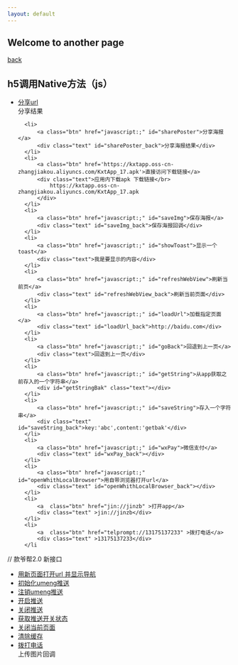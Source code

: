 ```yaml
---
layout: default
---
```


## Welcome to another page

[back](./)

  <div class="ms-list">
  <h2>h5调用Native方法（js）</h2>
  <ul>
      <li>
          <a class="btn" href="javascript:;" id="share">分享url</a>
          <div class="text" id="share_back">分享结果</div>
      </li>

      <li>
          <a class="btn" href="javascript:;" id="sharePoster">分享海报</a>
          <div class="text" id="sharePoster_back">分享海报结果</div>
      </li>
      <li>
          <a class="btn" href='https://kxtapp.oss-cn-zhangjiakou.aliyuncs.com/KxtApp_17.apk'>直接访问下载链接</a>
          <div class="text">应用内下载apk 下载链接</br>
              https://kxtapp.oss-cn-zhangjiakou.aliyuncs.com/KxtApp_17.apk
          </div>
      </li>
      <li>
          <a class="btn" href="javascript:;" id="saveImg">保存海报</a>
          <div class="text" id="saveImg_back">保存海报回调</div>
      </li>
      <li>
          <a class="btn" href="javascript:;" id="showToast">显示一个toast</a>
          <div class="text">我是要显示的内容</div>
      </li>
      <li>
          <a class="btn" href="javascript:;" id="refreshWebView">刷新当前页</a>
          <div class="text" id="refreshWebView_back">刷新当前页面</div>
      </li>
      <li>
          <a class="btn" href="javascript:;" id="loadUrl">加载指定页面</a>
          <div class="text" id="loadUrl_back">http://baidu.com</div>
      </li>
      <li>
          <a class="btn" href="javascript:;" id="goBack">回退到上一页</a>
          <div class="text">回退到上一页</div>
      </li>
      <li>
          <a class="btn" href="javascript:;" id="getString">从app获取之前存入的一个字符串</a>
          <div id="getStringBak" class="text"></div>
      </li>
      <li>
          <a class="btn" href="javascript:;" id="saveString">存入一个字符串</a>
          <div class="text" id="saveString_back">key:'abc',content:'getbak'</div>
      </li>
      <li>
          <a class="btn" href="javascript:;" id="wxPay">微信支付</a>
          <div class="text" id="wxPay_back"></div>
      </li>
      <li>
          <a class="btn" href="javascript:;" id="openWhithLocalBrowser">用自带浏览器打开url</a>
          <div class="text" id="openWhithLocalBrowser_back"></div>
      </li>
      <li>
          <a  class="btn" href="jin://jinzb" >打开app</a>
          <div class="text" >jin://jinzb</div>
      </li>
      <li>
          <a  class="btn" href="telprompt://13175137233" >拨打电话</a>
          <div class="text" >13175137233</div>
      </li

  </ul>
</div>
<div class="route-list">
// 款爷帮2.0 新接口
<ul>
  <li>
      <a class="btn" href="javascript:;" id="openWhithNewPage">用新页面打开url 并显示导航</a>
      <div class="text" id="openWhithNewPage_back"></div>
  </li>
  <li>
    <a class="btn" href="javascript:;" id="initUMPush">初始化umeng推送</a>
    <div class="text" id="initUMPush_back"></div>
  </li>
  <li>
    <a class="btn" href="javascript:;" id="uninitUMPush">注销umeng推送</a>
    <div class="text" id="uninitUMPush_back"></div>
  </li>
  <li>
      <a class="btn" href="javascript:;" id="openNotifySetting">开启推送</a>
      <div class="text" id="openNotifySetting_back"></div>
  </li>
  <li>
      <a class="btn" href="javascript:;" id="closeNotifySetting">关闭推送</a>
      <div class="text" id="closeNotifySetting_back"></div>
  </li>
  <li>
      <a class="btn" href="javascript:;" id="getNotifyStatus">获取推送开关状态</a>
      <div class="text" id="getNotifyStatus_back"></div>
  </li>
  <li>
      <a class="btn" href="javascript:;" id="finishCurrentPage">关闭当前页面</a>
      <div class="text" id="finishCurrentPage_back"></div>
  </li>
  <li>
      <a class="btn" href="javascript:;" id="clearCache">清除缓存</a>
      <div class="text" id="clearCache_back"></div>
  </li>
  <li>
      <a  class="btn" href="javascript:;" id ="updateImg">拨打电话</a>
      <div class="text" id="updateImg_back" >上传图片回调</div>
  </li>
</ul>
</div>
<div id='log'></div>

<script>
      var bridge = window.__SHANGHAIWEICHUANG_KUANYEBANG__web2app__;
      function global(name, val) {
          var iName = '__SHANGHAIWEICHUANG_KUANYEBANG__' + name + '__';
          return arguments.length > 1 ? (window[iName] = val) : window[iName];
      }
    function log(message, data) {
    var log = document.getElementById('log')
    var el = document.createElement('div')
    el.className = 'logLine'
    el.innerHTML = uniqueId++ + '. ' + message + ':<br/>' + JSON.stringify(data)
    if (log.children.length) { log.insertBefore(el, log.children[0]) }
    else { log.appendChild(el) }
  }
// web调用app
function web2app(name, aData, fn, aCallback) {
  var data = aData || {};
  var callback = typeof aCallback === 'function' ? aCallback : function() {};
  var iosInterfaces, interfaces;
  if (window.webkit && window.webkit.messageHandlers && window.webkit.messageHandlers.web2app && typeof window.webkit.messageHandlers.web2app.postMessage === 'function') {
    iosInterfaces = window.webkit.messageHandlers.web2app.postMessage;
  } else {
    interfaces = global('web2app');
  }
  if (iosInterfaces || (interfaces && typeof interfaces[name] === 'function')) {
    if (data && data.callback) {
      var callbackName = 'web2app_callbacks__callback'.toLocaleLowerCase();
      global(callbackName, function(data) {
        callback(data);
        delete global(callbackName);
      });
      data.callback = callbackName;
    }
    if (iosInterfaces) {
      var iData = {
        method: name,
        params: data
      };
      console.log('调起', {
        iosInterfaces: window.webkit.messageHandlers.web2app.postMessage,
        methodName: name,
        iData: iData
      });
      try {
        window.webkit.messageHandlers.web2app.postMessage(JSON.stringify(iData));
      } catch (err) {
        console.error(err);
        typeof fn === 'function' ? callback(fn(data)) : callback();
      }
    } else {
      console.log('调起', {
        interfaces: interfaces,
        methodName: name,
        'interfaces[methodName]': interfaces[name],
        data: data
      });
      try {
        interfaces[name](JSON.stringify(data));
      } catch (err) {
        console.error(err);
        typeof fn === 'function' ? callback(fn(data)) : callback();
      }
    }
    if (!data || !data.callback) {
      callback();
    }
  } else {
    typeof fn === 'function' ? callback(fn(data)) : callback();
  }
}

 // app回调web
   global('app2web', function(name, data) {
      var fn = global(name);
      console.log('回调', {
              name: name,
              fn: fn,
              data: data,
              parseDataRet: JSON.parse(data)
         });
  typeof fn === 'function' && fn(JSON.parse(data));
    });


      /****web调用app***/
  //分享url
    document.querySelector('#share').onclick = function() {
      web2app('share',{title:'金主邦分享',desc:'http://baidu.com',link:'http://baidu.com',imgUrl:'https://timgsa.baidu.com/timg?image&quality=80&size=b9999_10000&sec=1536565376247&di=2e3be825e12331d268301f962a052194&imgtype=0&src=http%3A%2F%2Fimg.zcool.cn%2Fcommunity%2F01f09e577b85450000012e7e182cf0.jpg%401280w_1l_2o_100sh.jpg',way:'1',callback:'e'},
      function(){},function(result){
          var log = document.getElementById('share_back')
        log.innerHTML = 'result :<br/>' + JSON.stringify(result)
      });
      }
      //分享海报
    document.querySelector('#sharePoster').onclick = function() {
      web2app('sharePoster',{title:'http://baidu.com',desc:'http://baidu.com',link:'http://baidu.com',way:'wxTimeline',imgUrl:'https://timgsa.baidu.com/timg?image&quality=80&size=b9999_10000&sec=1536565376247&di=2e3be825e12331d268301f962a052194&imgtype=0&src=http%3A%2F%2Fimg.zcool.cn%2Fcommunity%2F01f09e577b85450000012e7e182cf0.jpg%401280w_1l_2o_100sh.jpg',callback:'e'},
          function(){},function(result){
          var log = document.getElementById('sharePoster_back')
        log.innerHTML = 'result :<br/>' + JSON.stringify(result)
      });
      }
      //保存海报
    document.querySelector('#saveImg').onclick = function() {
      web2app('saveImg',{callback:'w',imgUrl:'https://timgsa.baidu.com/timg?image&quality=80&size=b9999_10000&sec=1536565376247&di=2e3be825e12331d268301f962a052194&imgtype=0&src=http%3A%2F%2Fimg.zcool.cn%2Fcommunity%2F01f09e577b85450000012e7e182cf0.jpg%401280w_1l_2o_100sh.jpg'},
      function(){},function(result){
          var log = document.getElementById('saveImg_back')
        log.innerHTML = 'result :<br/>' + JSON.stringify(result)
      });
      }
       //显示一个toast
    document.querySelector('#showToast').onclick = function() {
      web2app('showToast',{content:'我是要显示的内容'},function(){},function(){});
      }
        //刷新当前页面
    document.querySelector('#refreshWebView').onclick = function() {
       web2app('refreshWebView',{},function(){},function(){});
      }
        //加载指定页面
    document.querySelector('#loadUrl').onclick = function() {
      web2app('openWebPage',{link:'https://baidu.com'},function(){},function(){});
      }
        //回退到上一页
    document.querySelector('#goBack').onclick = function() {
      web2app('goBack',{},function(result){},function(result){})
      }
       //取值
    document.querySelector('#getString').onclick = function() {
          web2app('getString',{key:'abc',callback:'a'},function(result){
          },function(result){
              var log = document.getElementById('getStringBak')
              log.innerHTML = 'result :<br/>' + JSON.stringify(result)
          });
      }
       //放值
    document.querySelector('#saveString').onclick = function() {
          web2app('saveString',{key:'abc',content:'getbak',callback:'b'},function(result){},function(result){
              var log = document.getElementById('saveString_back')
              log.innerHTML = 'result :<br/>' + JSON.stringify(result)
          })
      }
       //微信支付
    document.querySelector('#wxPay').onclick = function() {
      web2app('wxPay',{appId:'wx735d3e44bc0b0ca2',partnerId:'1514386351',prepayId:'wx13143313010589b2c7c3aef13555396903',nonceStr:'514a02b6808a89dd1c4c2e89293b9c89',timeStamp:'1536820393',sign:'F4561BBE8A6478F5BBE44063F5EF85D6',callback:'abc'},
          function(){},function(result){
              var log = document.getElementById('wxPay_back')
              log.innerHTML = 'result :<br/>' + JSON.stringify(result)
          });
      }
      //用自带浏览器打开url
    document.querySelector('#openWhithLocalBrowser').onclick = function() {
          web2app('openWhithLocalBrowser',{link:'http://baidu.com',callback:'b'},function(result){},function(result){
              var log = document.getElementById('openWhithLocalBrowser_back')
              log.innerHTML = 'result :<br/>' + JSON.stringify(result)
          })
      }
      //用自带浏览器打开url
    document.querySelector('#openWhithLocalBrowser').onclick = function() {
          web2app('openWhithLocalBrowser',{link:'http://baidu.com',callback:'b'},function(result){},function(result){
              var log = document.getElementById('openWhithLocalBrowser_back')
              log.innerHTML = 'result :<br/>' + JSON.stringify(result)
          })
      }
       //初始化umeng 推送
     document.querySelector('#initUMPush').onclick = function() {
          web2app('initUMPush',{uid:'weithink',islogin:'1',callback:'b'},function(result){},function(result){
                var log = document.getElementById('initUMPush_back')
                log.innerHTML = 'result :<br/>' + JSON.stringify(result)
          })
      }
      //注销umeng 推送
    document.querySelector('#uninitUMPush').onclick = function() {
         web2app('initUMPush',{uid:'weithink',islogin:'2',callback:'b'},function(result){},function(result){
               var log = document.getElementById('uninitUMPush_back')
               log.innerHTML = 'result :<br/>' + JSON.stringify(result)
         })
     }
      //用新界面打开一个连接
    document.querySelector('#openWhithNewPage').onclick = function() {
         web2app('openWhithNewPage',{link:'http://baidu.com/',callback:'b',showBar:'show'},function(result){},function(result){
               var log = document.getElementById('openWhithNewPage_back')
               log.innerHTML = 'result :<br/>' + JSON.stringify(result)
         })
     }
     //开启推送开关
   document.querySelector('#openNotifySetting').onclick = function() {
        web2app('openNotifySetting',{uid:'weithink',isOpen:'1',callback:'b'},function(result){},function(result){
              var log = document.getElementById('openNotifySetting_back')
              log.innerHTML = 'result :<br/>' + JSON.stringify(result)
        })
    }
    document.querySelector('#closeNotifySetting').onclick = function() {
         web2app('openNotifySetting',{uid:'weithink',isOpen:'2',callback:'b'},function(result){},function(result){
               var log = document.getElementById('closeNotifySetting_back')
               log.innerHTML = 'result :<br/>' + JSON.stringify(result)
         })
     }
    //开启推送开关
  document.querySelector('#getNotifyStatus').onclick = function() {
       web2app('getNotifyStatus',{callback:'b'},function(result){},function(result){
             var log = document.getElementById('getNotifyStatus_back')
             log.innerHTML = 'result :<br/>' + JSON.stringify(result)
       })
   }
   //关闭当前页面
 document.querySelector('#finishCurrentPage').onclick = function() {
      web2app('finishCurrentPage',{callback:'b'},function(result){},function(result){
            var log = document.getElementById('finishCurrentPage_back')
            log.innerHTML = 'result :<br/>' + JSON.stringify(result)
      })
  }
  //清除缓存
document.querySelector('#clearCache').onclick = function() {
     web2app('clearCache',{callback:'b'},function(result){},function(result){
           var log = document.getElementById('clearCache_back')
           log.innerHTML = 'result :<br/>' + JSON.stringify(result)
     })
 }

 document.getElementById('updateImg').onclick=function(){
   web2app('updateImgByQiniu',{callback:'b',filePath: [
    "/storage/emulated/0/Pictures/PIC-20190305-1548021063004719.png","/storage/emulated/0/Pictures/PIC-20190305-1548021063004719.png"
],key:['111','222'],token:'XaHBTm32-TgI9cj3HST-c7cLtJe8ruqjLaPEMF4v:VcKyi5j8z9MSJ0UjLp2L9agigK4=:eyJzY29wZSI6Imt5Yi1waWMiLCJkZWFkbGluZSI6MTU1MTc4ODU4M30='},function(result){},function(result){
         var log = document.getElementById('updateImg_back')
         log.innerHTML = 'result :<br/>' + JSON.stringify(result)
   })
 }
</script>
